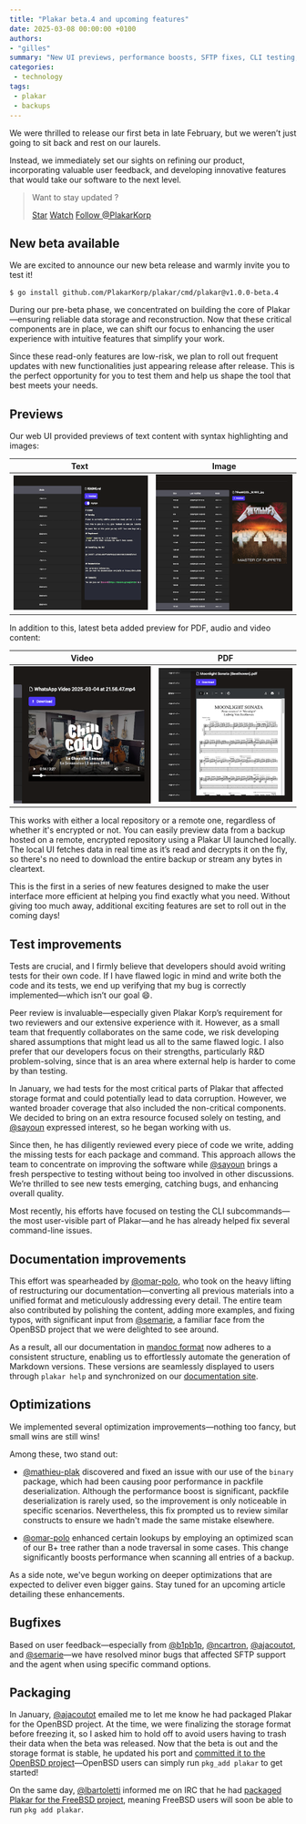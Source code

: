 ```yaml
---
title: "Plakar beta.4 and upcoming features"
date: 2025-03-08 00:00:00 +0100
authors:
- "gilles"
summary: "New UI previews, performance boosts, SFTP fixes, CLI testing, packaging on BSDs—beta.4 refines Plakar while previewing what’s next..."
categories:
 - technology
tags:
 - plakar
 - backups
---
```


We were thrilled to release our first beta in late February,
but we weren’t just going to sit back and rest on our laurels.

Instead,
we immediately set our sights on refining our product,
incorporating valuable user feedback,
and developing innovative features that would take our software to the next level.

> Want to stay updated ?
>
> <a class="github-button" href="https://github.com/PlakarKorp/plakar" data-color-scheme="no-preference: light; light: light; dark: dark;" data-size="large" data-show-count="true" aria-label="Star PlakarKorp/plakar on GitHub">Star</a> <a class="github-button" href="https://github.com/PlakarKorp/plakar/subscription" data-color-scheme="no-preference: light; light: light; dark: dark;" data-size="large" data-show-count="true" aria-label="Watch PlakarKorp/plakar on GitHub">Watch</a> <a class="github-button" href="https://github.com/PlakarKorp" data-color-scheme="no-preference: light; light: light; dark: dark;" data-size="large" data-show-count="true" aria-label="Follow @PlakarKorp on GitHub">Follow @PlakarKorp</a>


## New beta available

We are excited to announce our new beta release and warmly invite you to test it!

```tt
$ go install github.com/PlakarKorp/plakar/cmd/plakar@v1.0.0-beta.4
```

During our pre-beta phase,
we concentrated on building the core of Plakar—ensuring reliable data storage and reconstruction.
Now that these critical components are in place,
we can shift our focus to enhancing the user experience with intuitive features that simplify your work.

Since these read-only features are low-risk,
we plan to roll out frequent updates with new functionalities just appearing release after release.
This is the perfect opportunity for you to test them and help us shape the tool that best meets your needs.


## Previews

Our web UI provided previews of text content with syntax highlighting and images:

Text&nbsp;           | Image
:-------------------------:|:-------------------------:
![](webui-preview-dark.png) | ![](webui-preview-dark-2.png)

In addition to this,
latest beta added preview for PDF,
audio and video content:

Video           | PDF
:-------------------------:|:-------------------------:
![](webui-preview-dark-3.png) | ![](webui-preview-dark-4.png)


This works with either a local repository or a remote one,
regardless of whether it's encrypted or not.
You can easily preview data from a backup hosted on a remote,
encrypted repository using a Plakar UI launched locally.
The local UI fetches data in real time as it’s read and decrypts it on the fly,
so there's no need to download the entire backup or stream any bytes in cleartext.

This is the first in a series of new features designed to make the user interface more efficient at helping you find exactly what you need.
Without giving too much away,
additional exciting features are set to roll out in the coming days!


## Test improvements

Tests are crucial,
and I firmly believe that developers should avoid writing tests for their own code.
If I have flawed logic in mind and write both the code and its tests,
we end up verifying that my bug is correctly implemented—which isn’t our goal 😄.

Peer review is invaluable—especially given Plakar Korp’s requirement for two reviewers and our extensive experience with it.
However,
as a small team that frequently collaborates on the same code,
we risk developing shared assumptions that might lead us all to the same flawed logic.
I also prefer that our developers focus on their strengths,
particularly R&D problem-solving,
since that is an area where external help is harder to come by than testing.

In January,
we had tests for the most critical parts of Plakar that affected storage format and could potentially lead to data corruption.
However,
we wanted broader coverage that also included the non-critical components.
We decided to bring on an extra resource focused solely on testing,
and [@sayoun](https://github.com/sayoun) expressed interest,
so he began working with us.

Since then,
he has diligently reviewed every piece of code we write,
adding the missing tests for each package and command.
This approach allows the team to concentrate on improving the software while [@sayoun](https://github.com/sayoun) brings a fresh perspective to testing without being too involved in other discussions.
We’re thrilled to see new tests emerging,
catching bugs,
and enhancing overall quality.

Most recently, his efforts have focused on testing the CLI subcommands—the most user-visible part of Plakar—and he has already helped fix several command-line issues.


## Documentation improvements

This effort was spearheaded by [@omar-polo](https://github.com/omar-polo),
who took on the heavy lifting of restructuring our documentation—converting all previous materials into a unified format and meticulously addressing every detail.
The entire team also contributed by polishing the content,
adding more examples,
and fixing typos,
with significant input from [@semarie](https://github.com/semarie),
a familiar face from the OpenBSD project that we were delighted to see around.

As a result,
all our documentation in [mandoc format](https://mandoc.bsd.lv/) now adheres to a consistent structure,
enabling us to effortlessly automate the generation of Markdown versions.
These versions are seamlessly displayed to users through `plakar help` and synchronized on our [documentation site](https://docs.plakar.io).


## Optimizations

We implemented several optimization improvements—nothing too fancy,
but small wins are still wins!

Among these,
two stand out:

- [@mathieu-plak](https://github.com/mathieu-plak) discovered and fixed an issue with our use of the `binary` package,
which had been causing poor performance in packfile deserialization.
Although the performance boost is significant,
packfile deserialization is rarely used,
so the improvement is only noticeable in specific scenarios.
Nevertheless,
this fix prompted us to review similar constructs to ensure we hadn't made the same mistake elsewhere.

- [@omar-polo](https://github.com/omar-polo) enhanced certain lookups by employing an optimized scan of our B+ tree rather than a node traversal in some cases.
This change significantly boosts performance when scanning all entries of a backup.

As a side note, we've begun working on deeper optimizations that are expected to deliver even bigger gains. Stay tuned for an upcoming article detailing these enhancements.


## Bugfixes

Based on user feedback—especially from [@b1pb1p](https://github.com/b1pb1p),
[@ncartron](https://github.com/ncartron),
[@ajacoutot](https://github.com/ajacoutot),
and [@semarie](https://github.com/semarie)—we have resolved minor bugs that affected SFTP support and the agent when using specific command options.


## Packaging

In January, [@ajacoutot](https://github.com/ajacoutot) emailed me to let me know he had packaged Plakar for the OpenBSD project.
At the time,
we were finalizing the storage format before freezing it,
so I asked him to hold off to avoid users having to trash their data when the beta was released.
Now that the beta is out and the storage format is stable,
he updated his port and [committed it to the OpenBSD project](https://github.com/openbsd/ports/tree/master/sysutils/plakar)—OpenBSD users can simply run `pkg_add plakar` to get started!

On the same day, [@lbartoletti](https://github.com/lbartoletti) informed me on IRC that he had [packaged Plakar for the FreeBSD project](https://github.com/freebsd/freebsd-ports/tree/main/archivers/plakar), meaning FreeBSD users will soon be able to run `pkg add plakar`.
